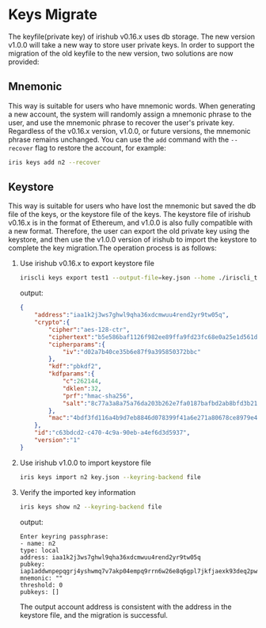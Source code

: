 # Keys Migrate

The keyfile(private key) of irishub v0.16.x uses db storage. The new version v1.0.0 will take a new way to store user private keys. In order to support the migration of the old keyfile to the new version, two solutions are now provided:

## Mnemonic

This way is suitable for users who have mnemonic words. When generating a new account, the system will randomly assign a mnemonic phrase to the user, and use the mnemonic phrase to recover the user's private key. Regardless of the v0.16.x version, v1.0.0, or future versions, the mnemonic phrase remains unchanged. You can use the `add` command with the `--recover` flag to restore the account, for example:

```bash
iris keys add n2 --recover
```

## Keystore

This way is suitable for users who have lost the mnemonic but saved the db file of the keys, or the keystore file of the keys. The keystore file of irishub v0.16.x is in the format of Ethereum, and v1.0.0 is also fully compatible with a new format. Therefore, the user can export the old private key using the keystore, and then use the v1.0.0 version of irishub to import the keystore to complete the key migration.The operation process is as follows:

1. Use irishub v0.16.x to export keystore file

    ```bash
    iriscli keys export test1 --output-file=key.json --home ./iriscli_test 
    ```

    output:

    ```json
    {
        "address":"iaa1k2j3ws7ghwl9qha36xdcmwuu4rend2yr9tw05q",
        "crypto":{
            "cipher":"aes-128-ctr",
            "ciphertext":"b5e586baf1126f982ee89ffa9fd23fc68e0a25e1d561d6d59896a0b4878a4d5f",
            "cipherparams":{
                "iv":"d02a7b40ce35b6e87f9a395850372bbc"
            },
            "kdf":"pbkdf2",
            "kdfparams":{
                "c":262144,
                "dklen":32,
                "prf":"hmac-sha256",
                "salt":"8c77a3a8a75a76da203b262e7fa0187bafbd2ab8bfd3b21ba99f88dcc550d1a6"
            },
            "mac":"4bdf3fd116a4b9d7eb8846d078399f41a6e271a80678ce8979e4fa86f793cdeb"
        },
        "id":"c63bdcd2-c470-4c9a-90eb-a4ef6d3d5937",
        "version":"1"
    }
    ```

2. Use irishub v1.0.0 to import keystore file

    ```bash
    iris keys import n2 key.json --keyring-backend file 
    ```

3. Verify the imported key information

    ```bash
    iris keys show n2 --keyring-backend file
    ```

    output:

    ```text
    Enter keyring passphrase:
    - name: n2
    type: local
    address: iaa1k2j3ws7ghwl9qha36xdcmwuu4rend2yr9tw05q
    pubkey: iap1addwnpepqgrj4yshwmq7v7akp04empq9rrn6w26e8q6gpl7jkfjaexk93deq2pwa3m6
    mnemonic: ""
    threshold: 0
    pubkeys: []
    ```

    The output account address is consistent with the address in the keystore file, and the migration is successful.
